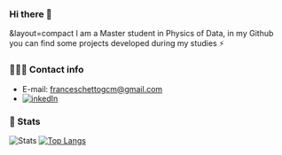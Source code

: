 ### Hi there 👋
&layout=compact
I am a Master student in Physics of Data, in my Github you can find some projects developed during my studies ⚡

### 🕵🏻‍♂️ Contact info
* E-mail: franceschettogcm@gmail.com
* [![inkedIn](https://img.shields.io/badge/LinkedIn-0077B5?style=for-the-badge&logo=linkedin&logoColor=white)](https://www.linkedin.com/in/giacomo-franceschetto/)

### 🚀 Stats
![Stats](https://github-readme-stats.vercel.app/api?username=GiacomoFrn&show_icons=true&theme=tokyonight&height=27)
[![Top Langs](https://github-readme-stats.vercel.app/api/top-langs/?username=GiacomoFrn&langs_count=8&show_icons=true&theme=tokyonight&count_private=true&line_height=27&)](https://github.com/anuraghazra/github-readme-stats)
